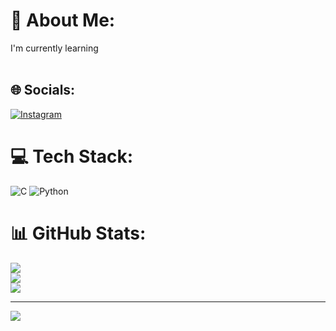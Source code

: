 # 💫 About Me:
I'm currently learning<br><br>


## 🌐 Socials:
[![Instagram](https://img.shields.io/badge/Instagram-%23E4405F.svg?logo=Instagram&logoColor=white)](https://instagram.com/n_priya18) 

# 💻 Tech Stack:
![C](https://img.shields.io/badge/c-%2300599C.svg?style=for-the-badge&logo=c&logoColor=white) ![Python](https://img.shields.io/badge/python-3670A0?style=for-the-badge&logo=python&logoColor=ffdd54)
# 📊 GitHub Stats:
![](https://github-readme-stats.vercel.app/api?username=nithyapriyabn&theme=vue-dark&hide_border=false&include_all_commits=true&count_private=true)<br/>
![](https://github-readme-streak-stats.herokuapp.com/?user=nithyapriyabn&theme=vue-dark&hide_border=false)<br/>
![](https://github-readme-stats.vercel.app/api/top-langs/?username=nithyapriyabn&theme=vue-dark&hide_border=false&include_all_commits=true&count_private=true&layout=compact)

---
[![](https://visitcount.itsvg.in/api?id=nithyapriyabn&icon=0&color=0)](https://visitcount.itsvg.in)

<!-- Proudly created with GPRM ( https://gprm.itsvg.in ) -->
